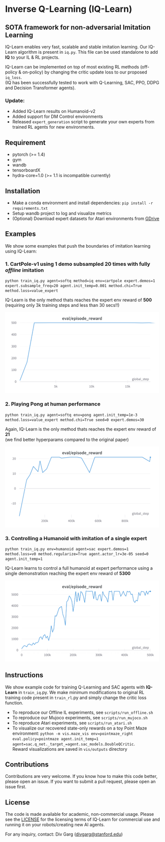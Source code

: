 # Inverse Q-Learning (IQ-Learn)

## SOTA framework for non-adversarial Imitation Learning

IQ-Learn enables very fast, scalable and stable imitation learning.
Our IQ-Learn algorithm is present in `iq.py`. This file can be used standalone to add **IQ** to your IL & RL projects. 

IQ-Learn can be implemented on top of most existing RL methods (off-policy & on-policy) by changing the critic update loss to our proposed `iq_loss`. <br>
(IQ has been successfully tested to work with Q-Learning, SAC, PPO, DDPG and Decision Transformer agents).

### Update:
 
 - Added IQ-Learn results on Humanoid-v2
 - Added support for DM Control environments
 - Released `expert_generation` script to generate your own experts from trained RL agents for new environments.

## Requirement

- pytorch (>= 1.4)
- gym
- wandb
- tensorboardX
- hydra-core=1.0 (>= 1.1 is incompatible currently)

## Installation

- Make a conda environment and install dependencies: `pip install -r requirements.txt`
- Setup wandb project to log and visualize metrics
- (Optional) Download expert datasets for Atari environments from [GDrive](https://drive.google.com/file/d/1wKdMi10_X0oV4URdkv8JSCY0rRB8iBFq/view?usp=sharing)

## Examples

We show some examples that push the boundaries of imitation learning using IQ-Learn:

### 1. CartPole-v1 using 1 demo subsampled 20 times with fully *offline* imitation  

```
python train_iq.py agent=softq method=iq env=cartpole expert.demos=1 expert.subsample_freq=20 agent.init_temp=0.001 method.chi=True method.loss=value_expert
```

IQ-Learn is the only method thats reaches the expert env reward of **500** (requiring only 3k training steps and less than 30 secs!!)

<img src="../docs/cartpole_example.png" width="500"> 

### 2. Playing Pong at human performance

```
python train_iq.py agent=softq env=pong agent.init_temp=1e-3 method.loss=value_expert method.chi=True seed=0 expert.demos=30
```

Again, IQ-Learn is the only method thats reaches the expert env reward of **21** <br>
(we find better hyperparams compared to the original paper)

<img src="../docs/pong_example.png" width="500"> 



### 3. Controlling a Humanoid with imitation of a single expert

```
python train_iq.py env=humanoid agent=sac expert.demos=1 method.loss=v0 method.regularize=True agent.actor_lr=3e-05 seed=0 agent.init_temp=1
```

IQ-Learn learns to control a full humanoid at expert performance using a single demonstration reaching the expert env reward of **5300** <br>

<img src="../docs/humanoid_example.png" width="500"> 

## Instructions
We show example code for training Q-Learning and SAC agents with **IQ-Learn** in `train_iq`.py. We make minimum modifications to original RL training code present in `train_rl`.py and simply change the critic loss function.
<!-- Our training code is present in `train_iq.py` which implements **IQ-Learn** on top of DQN/SAC RL agents by simply changing the Q-function update rule. RL training code is in `train_rl.py`. <br> IQ-Learn simplify modifies the loss function for the critic network, compared to vanilla RL. -->

- To reproduce our Offline IL experiments, see `scripts/run_offline.sh`
- To reproduce our Mujoco experiments, see `scripts/run_mujoco.sh`
- To reproduce Atari experiments, see `scripts/run_atari.sh`
- To visualize our recovered state-only rewards on a toy Point Maze environment: 
    `python -m vis.maze_vis env=pointmaze_right eval.policy=pointmaze agent.init_temp=1 agent=sac.q_net._target_=agent.sac_models.DoubleQCritic`. <br>
    Reward visualizations are saved in `vis/outputs` directory

## Contributions

Contributions are very welcome. If you know how to make this code better, please open an issue. If you want to submit a pull request, please open an issue first. 

## License

The code is made available for academic, non-commercial usage. Please see the [LICENSE](LICENSE.md) for the licensing terms of IQ-Learn for commercial use and running it on your robots/creating new AI agents.

For any inquiry, contact: Div Garg ([divgarg@stanford.edu](mailto:divgarg@stanford.edu?subject=[GitHub]%IQ-Learn))


